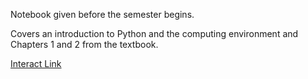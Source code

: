 Notebook given before the semester begins.

Covers an introduction to Python and the computing environment and Chapters 1 and 2 from the textbook.

[Interact Link](https://data8.haas.berkeley.edu/user-redirect/interact?account=ds-modules&repo=ECON-101B&branch=master&path=Intro/intro.ipynb)